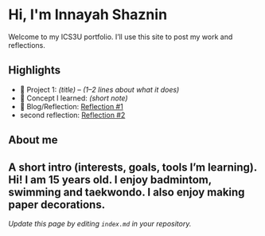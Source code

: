 # Hi, I'm Innayah Shaznin
Welcome to my ICS3U portfolio. I’ll use this site to post my work and reflections.

## Highlights
- 🔧 Project 1: *(title)* – *(1–2 lines about what it does)*
- 🧠 Concept I learned: *(short note)*
- 📝 Blog/Reflection: [Reflection #1](./posts/first_reflection.md)
- second reflection: [Reflection #2](./posts/first_reflection.md)

## About me
A short intro (interests, goals, tools I’m learning).
Hi! I am 15 years old. I enjoy badmintom, swimming and taekwondo. I also enjoy making paper decorations.
---
*Update this page by editing `index.md` in your repository.*
